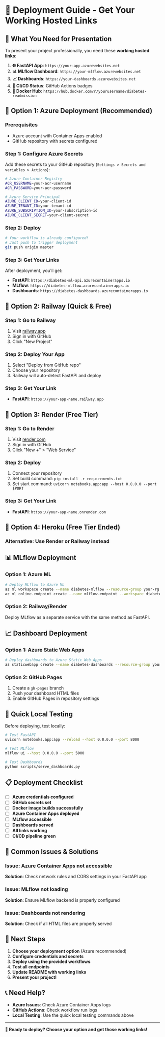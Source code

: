 # 🚀 **Deployment Guide - Get Your Working Hosted Links**

## 🎯 **What You Need for Presentation**

To present your project professionally, you need these **working hosted links**:

1. **🌐 FastAPI App**: `https://your-app.azurewebsites.net`
2. **📊 MLflow Dashboard**: `https://your-mlflow.azurewebsites.net`
3. **📈 Dashboards**: `https://your-dashboards.azurewebsites.net`
4. **🔗 CI/CD Status**: GitHub Actions badges
5. **🐳 Docker Hub**: `https://hub.docker.com/r/yourusername/diabetes-readmission`

## 🚀 **Option 1: Azure Deployment (Recommended)**

### **Prerequisites**
- Azure account with Container Apps enabled
- GitHub repository with secrets configured

### **Step 1: Configure Azure Secrets**
Add these secrets to your GitHub repository (`Settings > Secrets and variables > Actions`):

```bash
# Azure Container Registry
ACR_USERNAME=your-acr-username
ACR_PASSWORD=your-acr-password

# Azure Service Principal
AZURE_CLIENT_ID=your-client-id
AZURE_TENANT_ID=your-tenant-id
AZURE_SUBSCRIPTION_ID=your-subscription-id
AZURE_CLIENT_SECRET=your-client-secret
```

### **Step 2: Deploy**
```bash
# Your workflow is already configured!
# Just push to trigger deployment
git push origin master
```

### **Step 3: Get Your Links**
After deployment, you'll get:
- **FastAPI**: `https://diabetes-ml-api.azurecontainerapps.io`
- **MLflow**: `https://diabetes-mlflow.azurecontainerapps.io`
- **Dashboards**: `https://diabetes-dashboards.azurecontainerapps.io`

## 🚀 **Option 2: Railway (Quick & Free)**

### **Step 1: Go to Railway**
1. Visit [railway.app](https://railway.app)
2. Sign in with GitHub
3. Click "New Project"

### **Step 2: Deploy Your App**
1. Select "Deploy from GitHub repo"
2. Choose your repository
3. Railway will auto-detect FastAPI and deploy

### **Step 3: Get Your Link**
- **FastAPI**: `https://your-app-name.railway.app`

## 🚀 **Option 3: Render (Free Tier)**

### **Step 1: Go to Render**
1. Visit [render.com](https://render.com)
2. Sign in with GitHub
3. Click "New +" > "Web Service"

### **Step 2: Deploy**
1. Connect your repository
2. Set build command: `pip install -r requirements.txt`
3. Set start command: `uvicorn notebooks.app:app --host 0.0.0.0 --port $PORT`

### **Step 3: Get Your Link**
- **FastAPI**: `https://your-app-name.onrender.com`

## 🚀 **Option 4: Heroku (Free Tier Ended)**

### **Alternative: Use Render or Railway instead**

## 📊 **MLflow Deployment**

### **Option 1: Azure ML**
```bash
# Deploy MLflow to Azure ML
az ml workspace create --name diabetes-mlflow --resource-group your-rg
az ml online-endpoint create --name mlflow-endpoint --workspace diabetes-mlflow
```

### **Option 2: Railway/Render**
Deploy MLflow as a separate service with the same method as FastAPI.

## 📈 **Dashboard Deployment**

### **Option 1: Azure Static Web Apps**
```bash
# Deploy dashboards to Azure Static Web Apps
az staticwebapp create --name diabetes-dashboards --resource-group your-rg
```

### **Option 2: GitHub Pages**
1. Create a `gh-pages` branch
2. Push your dashboard HTML files
3. Enable GitHub Pages in repository settings

## 🔧 **Quick Local Testing**

Before deploying, test locally:

```bash
# Test FastAPI
uvicorn notebooks.app:app --reload --host 0.0.0.0 --port 8000

# Test MLflow
mlflow ui --host 0.0.0.0 --port 5000

# Test Dashboards
python scripts/serve_dashboards.py
```

## 📋 **Deployment Checklist**

- [ ] **Azure credentials configured**
- [ ] **GitHub secrets set**
- [ ] **Docker image builds successfully**
- [ ] **Azure Container Apps deployed**
- [ ] **MLflow accessible**
- [ ] **Dashboards served**
- [ ] **All links working**
- [ ] **CI/CD pipeline green**

## 🚨 **Common Issues & Solutions**

### **Issue: Azure Container Apps not accessible**
**Solution**: Check network rules and CORS settings in your FastAPI app

### **Issue: MLflow not loading**
**Solution**: Ensure MLflow backend is properly configured

### **Issue: Dashboards not rendering**
**Solution**: Check if all HTML files are properly served

## 🎯 **Next Steps**

1. **Choose your deployment option** (Azure recommended)
2. **Configure credentials and secrets**
3. **Deploy using the provided workflows**
4. **Test all endpoints**
5. **Update README with working links**
6. **Present your project!**

## 📞 **Need Help?**

- **Azure Issues**: Check Azure Container Apps logs
- **GitHub Actions**: Check workflow run logs
- **Local Testing**: Use the quick local testing commands above

---

**🚀 Ready to deploy? Choose your option and get those working links!**
